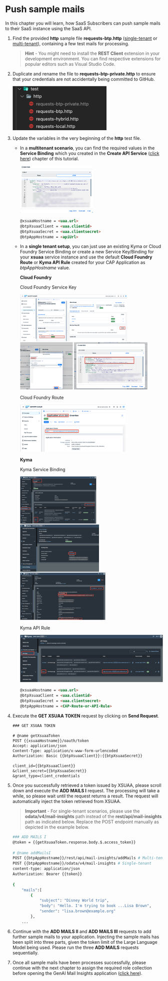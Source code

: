 # Push sample mails

In this chapter you will learn, how SaaS Subscribers can push sample mails to their SaaS instance using the SaaS API. 

1. Find the provided **http** sample file **requests-btp.http** ([single-tenant](../../../single-tenant/code/test/requests-btp.http) or [multi-tenant](../../../multi-tenant/code/test/http/requests-btp.http)), containing a few test mails for processing. 
   
   > **Hint** - You might need to install the **REST Client** extension in your development environment. You can find respective extensions for popular editors such as Visual Studio Code.
   
2. Duplicate and rename the file to **requests-btp-private.http** to ensure that your credentials are not accidentally being committed to GitHub. 

    [<img src="./images/TEST_PrivateFile.png" width="300"/>](./images/TEST_PrivateFile.png?raw=true)

3. Update the variables in the very beginning of the **http** test file. 
   
   - In a **multitenant scenario**, you can find the required values in the **Service Binding** which you created in the **Create API Service** ([click here](./2-CreateAPIService.md)) chapter of this tutorial. 

        [<img src="./images/API_BindingDetails.png" height="150"/>](./images/API_BindingDetails.png?raw=true)

        ```md
        @xsuaaHostname = <uaa.url>
        @btpXsuaaClient = <uaa.clientid>
        @btpXsuaaSecret = <uaa.clientsecret>
        @btpAppHostname = <apiUrl>
        ```
   
   - In a **single tenant setup**, you can just use an existing Kyma or Cloud Foundry Service Binding or create a new Service Key/Binding for your **xsuaa** service instance and use the default **Cloud Foundry Route** or **Kyma API Rule** created for your CAP Application as *btpAppHostname* value. 

        **Cloud Foundry**

        Cloud Foundry Service Key

        [<img src="./images/ST_CFDetails03.png" height="150"/>](./images/ST_CFDetails03.png?raw=true)
        [<img src="./images/ST_CFDetails04.png" height="150"/>](./images/ST_CFDetails04.png?raw=true)
        [<img src="./images/ST_CFDetails05.png" height="150"/>](./images/ST_CFDetails05.png?raw=true)

        Cloud Foundry Route

        [<img src="./images/ST_CFDetails06.png" height="150"/>](./images/ST_CFDetails06.png?raw=true)

        **Kyma**

        Kyma Service Binding
 
        [<img src="./images/ST_KymaDetails01.png" height="150"/>](./images/ST_KymaDetails01.png?raw=true)
        [<img src="./images/ST_KymaDetails02.png" height="150"/>](./images/ST_KymaDetails02.png?raw=true)
        [<img src="./images/ST_KymaDetails03.png" height="150"/>](./images/ST_KymaDetails03.png?raw=true)

        Kyma API Rule

        [<img src="./images/ST_KymaDetails04.png" height="150"/>](./images/ST_KymaDetails04.png?raw=true)

        ```md
        @xsuaaHostname = <uaa.url>
        @btpXsuaaClient = <uaa.clientid>
        @btpXsuaaSecret = <uaa.clientsecret>
        @btpAppHostname = <CAP-Route-or-API-Rule>
        ```


4. Execute the **GET XSUAA TOKEN** request by clicking on **Send Request**.

    ```http
    ### GET XSUAA TOKEN

    # @name getXsuaaToken
    POST {{xsuaaHostname}}/oauth/token
    Accept: application/json
    Content-Type: application/x-www-form-urlencoded
    Authorization: Basic {{btpXsuaaClient}}:{{btpXsuaaSecret}}

    client_id={{btpXsuaaClient}}
    &client_secret={{btpXsuaaSecret}}
    &grant_type=client_credentials
    ```

5. Once you successfully retrieved a token issued by XSUAA, please scroll down and execute the **ADD MAILS I** request. The processing will take a while, so please wait until the request returns a result. The request will automatically inject the token retrieved from XSUAA. 
   
    > **Important** - For single-tenant scenarios, please use the **odata/v4/mail-insights** path instead of the **rest/api/mail-insights** path as indicated below. Replace the POST endpoint manually as depicted in the example below.

    ```sh
    ### ADD MAILS I
    @token = {{getXsuaaToken.response.body.$.access_token}}

    # @name addMailsI
    POST {{btpAppHostname}}/rest/api/mail-insights/addMails # Multi-tenant
    POST {{btpAppHostname}}/odata/v4/mail-insights # Single-tenant
    content-type: application/json
    Authorization: Bearer {{token}}

    {
        "mails":[
            {
                "subject": "Disney World trip",
                "body": "Hello. I'm trying to book ...Lisa Brown",
                "sender": "lisa.brown@example.org"
            },
        ...
    ```

6. Continue with the **ADD MAILS II** and **ADD MAILS III** requests to add further sample mails to your application. Injecting the sample mails has been split into three parts, given the token limit of the Large Language Model being used. Please run the three **ADD MAILS** requests sequentially. 

7. Once all sample mails have been processes successfully, please continue with the next chapter to assign the required role collection before opening the GenAI Mail Insights application ([click here](./4-TestApplication.md)).
